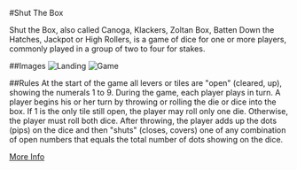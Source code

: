 #Shut The Box

Shut the Box, also called Canoga, Klackers, Zoltan Box, Batten Down the Hatches, Jackpot or High Rollers, is a game of dice for one or more players, commonly played in a group of two to four for stakes.

##Images
![Landing](https://imgur.com/h3MwnHD)
![Game](https://imgur.com/ONew0Af)


##Rules
At the start of the game all levers or tiles are "open" (cleared, up), showing the numerals 1 to 9.
During the game, each player plays in turn. A player begins his or her turn by throwing or rolling the die or dice into the box. If 1 is the only tile still open, the player may roll only one die. Otherwise, the player must roll both dice.
After throwing, the player adds up the dots (pips) on the dice and then "shuts" (closes, covers) one of any combination of open numbers that equals the total number of dots showing on the dice.

[More Info](https://en.wikipedia.org/wiki/Shut_the_Box)
